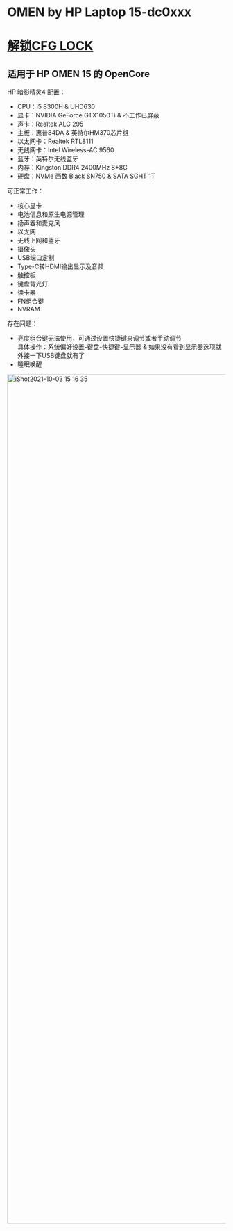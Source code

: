 # OMEN by HP Laptop 15-dc0xxx
# [解锁CFG LOCK](https://github.com/sunmousn/HP-OMEN-CFG-LOCK)
## 适用于 HP OMEN 15 的 OpenCore  
HP 暗影精灵4 配置： 
* CPU：i5 8300H & UHD630  
* 显卡：NVIDIA GeForce GTX1050Ti & 不工作已屏蔽  
* 声卡：Realtek ALC 295  
* 主板：惠普84DA & 英特尔HM370芯片组   
* 以太网卡：Realtek RTL8111  
* 无线网卡：Intel Wireless-AC 9560  
* 蓝牙：英特尔无线蓝牙  
* 内存：Kingston DDR4 2400MHz 8+8G  
* 硬盘：NVMe 西数 Black SN750 & SATA SGHT 1T  
 
可正常工作：  
* 核心显卡  
* 电池信息和原生电源管理   
* 扬声器和麦克风  
* 以太网  
* 无线上网和蓝牙  
* 摄像头  
* USB端口定制  
* Type-C转HDMI输出显示及音频
* 触控板  
* 键盘背光灯  
* 读卡器  
* FN组合键   
* NVRAM  

存在问题：  
* 亮度组合键无法使用，可通过设置快捷键来调节或者手动调节  
具体操作：系统偏好设置-键盘-快捷键-显示器 & 如果没有看到显示器选项就外接一下USB键盘就有了  
* 睡眠唤醒  

<img width="1955" alt="iShot2021-10-03 15 16 35" src="https://user-images.githubusercontent.com/35004454/135744150-78e526ba-08df-4c2d-a562-4f54c8a79d6a.png">
